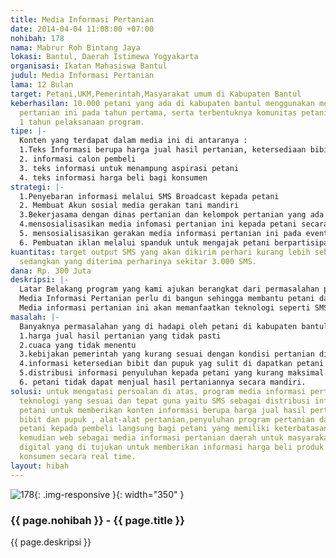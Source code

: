 ```yaml
---
title: Media Informasi Pertanian
date: 2014-04-04 11:08:00 +07:00
nohibah: 178
nama: Mabrur Roh Bintang Jaya
lokasi: Bantul, Daerah Istimewa Yogyakarta
organisasi: Ikatan Mahasiswa Bantul
judul: Media Informasi Pertanian
lama: 12 Bulan
target: Petani,UKM,Pemerintah,Masyarakat umum di Kabupaten Bantul
keberhasilan: 10.000 petani yang ada di kabupaten bantul menggunakan media informasi
  pertanian ini pada tahun pertama, serta terbentuknya komunitas petani daerah setelah
  1 tahun pelaksanaan program.
tipe: |-
  Konten yang terdapat dalam media ini di antaranya :
  1.Teks Informasi berupa harga jual hasil pertanian, ketersediaan bibit dan pupuk , alat-alat pertanian,penyuluhan program pertanian.
  2. informasi calon pembeli
  3. teks informasi untuk menampung aspirasi petani
  4. teks informasi harga beli bagi konsumen
strategi: |-
  1.Penyebaran informasi melalui SMS Broadcast kepada petani
  2. Membuat Akun sosial media gerakan tani mandiri
  3.Bekerjasama dengan dinas pertanian dan kelompok pertanian yang ada di kabupaten Bantul untuk mendukung gerakan media informasi pertanian ini.
  4.mensosialisasikan media infomasi pertanian ini kepada petani secara langsung
  5. mensosialisasikan gerakan media informasi pertanian ini pada event-event yang berkaitan dengan pertanian.
  6. Pembuatan iklan melalui spanduk untuk mengajak petani berpartisipasi pada media informasi pertanian ini
kuantitas: target output SMS yang akan dikirim perhari kurang lebih sebanyak 10.000,
  sedangkan yang diterima perharinya sekitar 3.000 SMS.
dana: Rp. 300 Juta
deskripsi: |-
  Latar Belakang program yang kami ajukan berangkat dari permasalahan pertanian yang ada di kabupaten bantul dan sekitarnya. yaitu minimnya informasi dan edukasi bagi petani serta program pemerintah yang kurang sesuai dengan kondisi pertanian yang ada .
  Media Informasi Pertanian perlu di bangun sehingga membantu petani dalam meningkatkan produksi pertanianya dengan memberikan informasi yang tepat dan sesuai dengan kebutuhan. Bagi pemerintah dapat mengetahui kondisi nyata pertanian sehingga kebijakan yang di buat tepat dan sesuai dengan kondisi pertanian daerah.
  Media informasi pertanian ini akan memanfaatkan teknologi seperti SMS , WEB dan Papan Informasi Digital.
masalah: |-
  Banyaknya permasalahan yang di hadapi oleh petani di kabupaten bantul dan sekitarnya seperti :
  1.harga jual hasil pertanian yang tidak pasti
  2.cuaca yang tidak menentu
  3.kebijakan pemerintah yang kurang sesuai dengan kondisi pertanian di daerah
  4.informasi ketersedian bibit dan pupuk yag sulit di dapatkan petani
  5.distribusi informasi penyuluhan kepada petani yang kurang maksimal.
  6. petani tidak dapat menjual hasil pertaniannya secara mandiri.
solusi: untuk mengatasi persoalan di atas, program media informasi pertanian ini menggunakan
  teknologi yang sesuai dan tepat guna yaitu SMS sebagai distribusi informasi kepada
  petani untuk memberikan konten informasi berupa harga jual hasil pertanian, ketersediaan
  bibit dan pupuk , alat-alat pertanian,penyuluhan program pertanian dan menghubungkan
  petani kepada pembeli langsung bagi petani yang memiliki keterbatasan komunikasi,
  kemudian web sebagai media informasi pertanian daerah untuk masyarakat. Papan informasi
  digital yang di tujukan untuk memberikan informasi harga beli produk pertanian terhadap
  konsumen secara real time.
layout: hibah
---
```


![178](/static/img/hibahcms/178.png){: .img-responsive }{: width="350" }

### {{ page.nohibah }} - {{ page.title }}

{{ page.deskripsi }}
